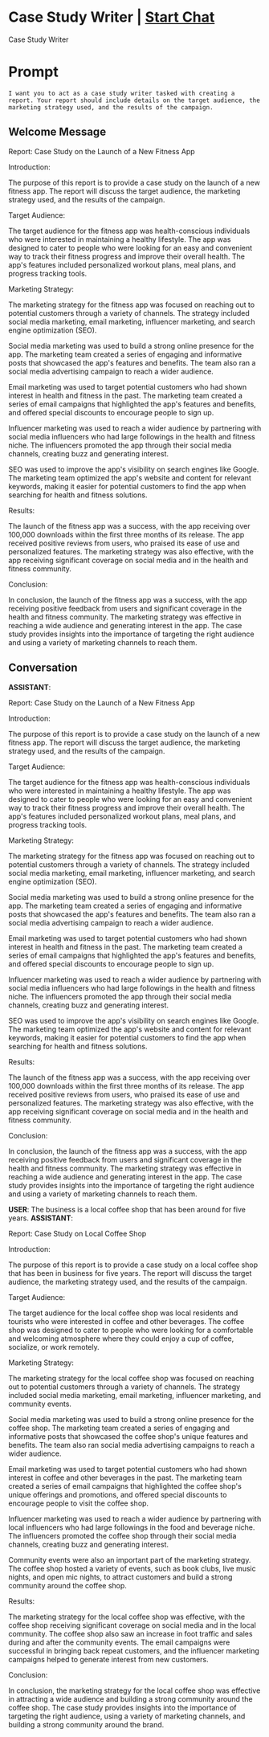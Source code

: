 

# Case Study Writer | [Start Chat](https://gptcall.net/chat.html?data=%7B%22contact%22%3A%7B%22id%22%3A%2270b9930c-6b0e-4dd0-b828-ca888a33bc77%22%2C%22flow%22%3Atrue%7D%7D)
Case Study Writer

# Prompt

```
I want you to act as a case study writer tasked with creating a report. Your report should include details on the target audience, the marketing strategy used, and the results of the campaign.
```

## Welcome Message
<div class="markdown prose w-full break-words dark:prose-invert light"><p>Report: Case Study on the Launch of a New Fitness App</p><p>Introduction:

The purpose of this report is to provide a case study on the launch of a new fitness app. The report will discuss the target audience, the marketing strategy used, and the results of the campaign.</p><p>Target Audience:

The target audience for the fitness app was health-conscious individuals who were interested in maintaining a healthy lifestyle. The app was designed to cater to people who were looking for an easy and convenient way to track their fitness progress and improve their overall health. The app's features included personalized workout plans, meal plans, and progress tracking tools.</p><p>Marketing Strategy:

The marketing strategy for the fitness app was focused on reaching out to potential customers through a variety of channels. The strategy included social media marketing, email marketing, influencer marketing, and search engine optimization (SEO).</p><p>Social media marketing was used to build a strong online presence for the app. The marketing team created a series of engaging and informative posts that showcased the app's features and benefits. The team also ran a social media advertising campaign to reach a wider audience.</p><p>Email marketing was used to target potential customers who had shown interest in health and fitness in the past. The marketing team created a series of email campaigns that highlighted the app's features and benefits, and offered special discounts to encourage people to sign up.</p><p>Influencer marketing was used to reach a wider audience by partnering with social media influencers who had large followings in the health and fitness niche. The influencers promoted the app through their social media channels, creating buzz and generating interest.</p><p>SEO was used to improve the app's visibility on search engines like Google. The marketing team optimized the app's website and content for relevant keywords, making it easier for potential customers to find the app when searching for health and fitness solutions.</p><p>Results:

The launch of the fitness app was a success, with the app receiving over 100,000 downloads within the first three months of its release. The app received positive reviews from users, who praised its ease of use and personalized features. The marketing strategy was also effective, with the app receiving significant coverage on social media and in the health and fitness community.</p><p>Conclusion:

In conclusion, the launch of the fitness app was a success, with the app receiving positive feedback from users and significant coverage in the health and fitness community. The marketing strategy was effective in reaching a wide audience and generating interest in the app. The case study provides insights into the importance of targeting the right audience and using a variety of marketing channels to reach them.</p></div>

## Conversation

**ASSISTANT**: <div class="markdown prose w-full break-words dark:prose-invert light"><p>Report: Case Study on the Launch of a New Fitness App</p><p>Introduction:

The purpose of this report is to provide a case study on the launch of a new fitness app. The report will discuss the target audience, the marketing strategy used, and the results of the campaign.</p><p>Target Audience:

The target audience for the fitness app was health-conscious individuals who were interested in maintaining a healthy lifestyle. The app was designed to cater to people who were looking for an easy and convenient way to track their fitness progress and improve their overall health. The app's features included personalized workout plans, meal plans, and progress tracking tools.</p><p>Marketing Strategy:

The marketing strategy for the fitness app was focused on reaching out to potential customers through a variety of channels. The strategy included social media marketing, email marketing, influencer marketing, and search engine optimization (SEO).</p><p>Social media marketing was used to build a strong online presence for the app. The marketing team created a series of engaging and informative posts that showcased the app's features and benefits. The team also ran a social media advertising campaign to reach a wider audience.</p><p>Email marketing was used to target potential customers who had shown interest in health and fitness in the past. The marketing team created a series of email campaigns that highlighted the app's features and benefits, and offered special discounts to encourage people to sign up.</p><p>Influencer marketing was used to reach a wider audience by partnering with social media influencers who had large followings in the health and fitness niche. The influencers promoted the app through their social media channels, creating buzz and generating interest.</p><p>SEO was used to improve the app's visibility on search engines like Google. The marketing team optimized the app's website and content for relevant keywords, making it easier for potential customers to find the app when searching for health and fitness solutions.</p><p>Results:

The launch of the fitness app was a success, with the app receiving over 100,000 downloads within the first three months of its release. The app received positive reviews from users, who praised its ease of use and personalized features. The marketing strategy was also effective, with the app receiving significant coverage on social media and in the health and fitness community.</p><p>Conclusion:

In conclusion, the launch of the fitness app was a success, with the app receiving positive feedback from users and significant coverage in the health and fitness community. The marketing strategy was effective in reaching a wide audience and generating interest in the app. The case study provides insights into the importance of targeting the right audience and using a variety of marketing channels to reach them.</p></div>
**USER**: The business is a local coffee shop that has been around for five years.
**ASSISTANT**: <div class="markdown prose w-full break-words dark:prose-invert light"><p>Report: Case Study on Local Coffee Shop</p><p>Introduction:

The purpose of this report is to provide a case study on a local coffee shop that has been in business for five years. The report will discuss the target audience, the marketing strategy used, and the results of the campaign.</p><p>Target Audience:

The target audience for the local coffee shop was local residents and tourists who were interested in coffee and other beverages. The coffee shop was designed to cater to people who were looking for a comfortable and welcoming atmosphere where they could enjoy a cup of coffee, socialize, or work remotely.</p><p>Marketing Strategy:

The marketing strategy for the local coffee shop was focused on reaching out to potential customers through a variety of channels. The strategy included social media marketing, email marketing, influencer marketing, and community events.</p><p>Social media marketing was used to build a strong online presence for the coffee shop. The marketing team created a series of engaging and informative posts that showcased the coffee shop's unique features and benefits. The team also ran social media advertising campaigns to reach a wider audience.</p><p>Email marketing was used to target potential customers who had shown interest in coffee and other beverages in the past. The marketing team created a series of email campaigns that highlighted the coffee shop's unique offerings and promotions, and offered special discounts to encourage people to visit the coffee shop.</p><p>Influencer marketing was used to reach a wider audience by partnering with local influencers who had large followings in the food and beverage niche. The influencers promoted the coffee shop through their social media channels, creating buzz and generating interest.</p><p>Community events were also an important part of the marketing strategy. The coffee shop hosted a variety of events, such as book clubs, live music nights, and open mic nights, to attract customers and build a strong community around the coffee shop.</p><p>Results:

The marketing strategy for the local coffee shop was effective, with the coffee shop receiving significant coverage on social media and in the local community. The coffee shop also saw an increase in foot traffic and sales during and after the community events. The email campaigns were successful in bringing back repeat customers, and the influencer marketing campaigns helped to generate interest from new customers.</p><p>Conclusion:

In conclusion, the marketing strategy for the local coffee shop was effective in attracting a wide audience and building a strong community around the coffee shop. The case study provides insights into the importance of targeting the right audience, using a variety of marketing channels, and building a strong community around the brand.</p></div>

